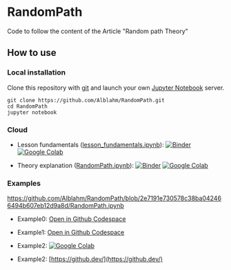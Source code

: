 # RandomPath
Code to follow the content of the Article "Random path Theory"

## How to use

### Local installation

Clone this repository with [git](https://git-scm.com/) and launch your own [Jupyter Notebook](https://jupyter.org/) server.

```
git clone https://github.com/Alblahm/RandomPath.git
cd RandomPath
jupyter notebook
```


### Cloud

* Lesson fundamentals ([lesson_fundamentals.ipynb](lesson_fundamentals.ipynb)): [![Binder](https://mybinder.org/badge_logo.svg)](https://mybinder.org/v2/gh/Alblahm/RandomPath/HEAD?labpath=lesson_fundamentals.ipynb) [![Google Colab](https://colab.research.google.com/assets/colab-badge.svg)](https://colab.research.google.com/github/Alblahm/RandomPath/blob/master/lesson_fundamentals.ipynb)

* Theory explanation ([RandomPath.ipynb](RandomPath.ipynb)): [![Binder](https://mybinder.org/badge_logo.svg)](https://mybinder.org/v2/gh/Alblahm/RandomPath/HEAD?labpath=RandomPath.ipynb) [![Google Colab](https://colab.research.google.com/assets/colab-badge.svg)](https://colab.research.google.com/github/Alblahm/RandomPath/blob/master/RandomPath.ipynb)

### Examples

https://github.com/Alblahm/RandomPath/blob/2e7191e730578c38ba042466494b607eb12d9a8d/RandomPath.ipynb

* Example0: [Open in Github Codespace](https://github.com/Alblahm/RandomPath/blob/2e7191e730578c38ba042466494b607eb12d9a8d/RandomPath.ipynb)

* Example1: [Open in Github Codespace](https://alblahm-verbose-lamp-vpp6q9qg9q73wgxg.github.dev/)

* Example2: [![Google Colab](https://colab.research.google.com/assets/colab-badge.svg)](https://colab.research.google.com/drive/1O60VH-dH2JrTpcKJh9LCqdxsq2RVlgcv)


* Example2: [https://github.dev/](https://github.dev/)
